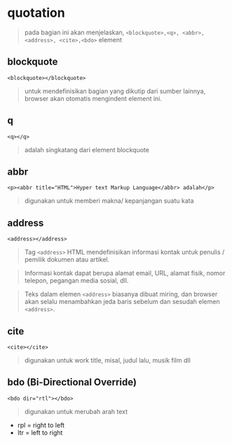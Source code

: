 # quotation

> pada bagian ini akan menjelaskan, `<blockquote>,<q>, <abbr>, <address>, <cite>,<bdo>` element

## blockquote

```
<blockquote></blockquote>
```

> untuk mendefinisikan bagian yang dikutip dari sumber lainnya, browser akan otomatis mengindent element ini.

## q

```
<q></q>
```

> adalah singkatang dari element blockquote

## abbr

```
<p><abbr title="HTML">Hyper text Markup Language</abbr> adalah</p>
```

> digunakan untuk memberi makna/ kepanjangan suatu kata

## address

```
<address></address>
```

> Tag `<address>` HTML mendefinisikan informasi kontak untuk penulis / pemilik dokumen atau artikel.

> Informasi kontak dapat berupa alamat email, URL, alamat fisik, nomor telepon, pegangan media sosial, dll.

> Teks dalam elemen `<address>` biasanya dibuat miring, dan browser akan selalu menambahkan jeda baris sebelum dan sesudah elemen `<address>`.

## cite

```
<cite></cite>
```

> digunakan untuk work title, misal, judul lalu, musik film dll

## bdo (Bi-Directional Override)

```
<bdo dir="rtl"></bdo>
```

> digunakan untuk merubah arah text

- rpl = right to left
- ltr = left to right
